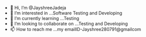 - 👋 Hi, I’m @JayshreeJadeja
- 👀 I’m interested in ...Software Testing and Developing
- 🌱 I’m currently learning ...Testing
- 💞️ I’m looking to collaborate on ...Testing and Developing   
- 📫 How to reach me ...my emailID-Jayshree280791@gmailcom

<!---
JayshreeJadeja/JayshreeJadeja is a ✨ special ✨ repository because its `README.md` (this file) appears on your GitHub profile.
You can click the Preview link to take a look at your changes.
--->
